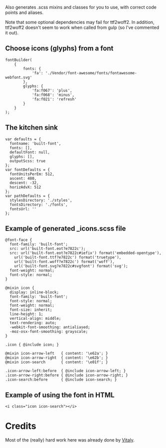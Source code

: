 Also generates .scss mixins and classes for you to use, with correct code points and aliases.

Note that some optional dependencies may fail for ttf2woff2. In addition, ttf2woff2 doesn't seem to work when called from gulp (so I've commented it out).

Choose icons (glyphs) from a font
---------------------------------

    fontBuilder(
        {
            fonts: {
                'fa': './Vendor/font-awesome/fonts/fontawesome-webfont.svg'
            },
            glyphs: {
                'fa:f067': 'plus',
                'fa:f068': 'minus',
                'fa:f021': 'refresh'
            }
        }
    );
    
The kitchen sink
----------------

    var defaults = {
      fontname: 'built-font',
      fonts: [],
      defaultFont: null,
      glyphs: [],
      outputScss: true
    };
    var fontDefaults = {
      fontUnitsPerEm: 512,
      ascent: 480,
      descent: -32,
      horizAdvX: 512
    };
    var pathDefaults = {
      stylesDirectory: './styles',
      fontsDirectory: './fonts',
      fontsUrl: ''
    };
    
Example of generated _icons.scss file
-------------------------------------

    @font-face {
      font-family: 'built-font';
      src: url('built-font.eot?e7822c');
      src: url('built-font.eot?e7822c#iefix') format('embedded-opentype'),
        url('built-font.ttf?e7822c') format('truetype'),
        url('built-font.woff?e7822c') format('woff'),
        url('built-font.svg?e7822c#svgfont') format('svg');
      font-weight: normal;
      font-style: normal;
    }
    
    @mixin icon {
      display: inline-block;
      font-family: 'built-font';
      font-style: normal;
      font-weight: normal;
      font-size: inherit;
      line-height: 1;
      vertical-align: middle;
      text-rendering: auto;
      -webkit-font-smoothing: antialiased;
      -moz-osx-font-smoothing: grayscale;
    }

    .icon { @include icon; }

    @mixin icon-arrow-left   { content: '\e62a'; }
    @mixin icon-arrow-right  { content: '\e62b'; }
    @mixin icon-search       { content: '\e01f'; }

    .icon-arrow-left:before  { @include icon-arrow-left; }
    .icon-arrow-right:before { @include icon-arrow-right; }
    .icon-search:before      { @include icon-search; }
  
Example of using the font in HTML
---------------------------------

    <i class="icon icon-search"></i>

Credits
=======

Most of the (really) hard work here was already done by [Vitaly](https://github.com/puzrin).